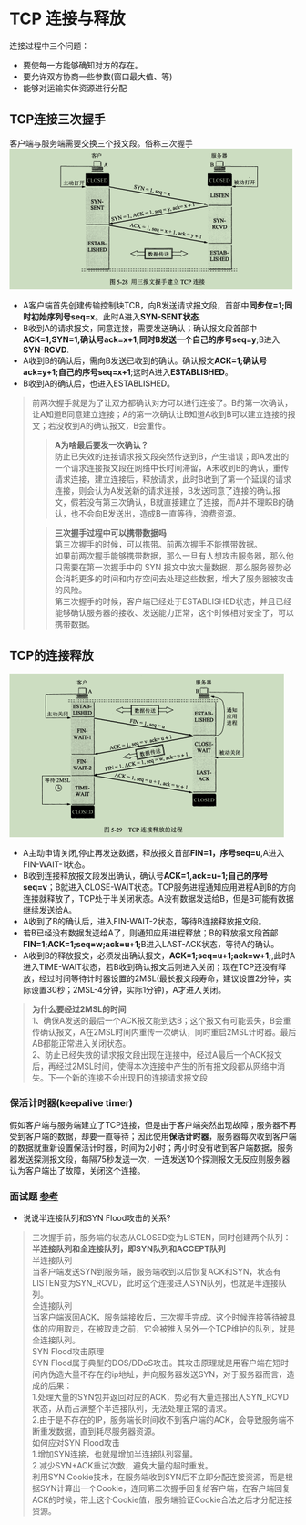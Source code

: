 # TCP 连接与释放

连接过程中三个问题：
* 要使每一方能够确知对方的存在。
* 要允许双方协商一些参数(窗口最大值、等)
* 能够对运输实体资源进行分配

## TCP连接三次握手
客户端与服务端需要交换三个报文段。俗称三次握手
![](/计算机网络/img/TCP三次-1.png)
* A客户端首先创建传输控制块TCB，向B发送请求报文段，首部中<strong>同步位=1;同时初始序列号seq=x</strong>。此时A进入<strong>SYN-SENT状态</strong>.
* B收到A的请求报文，同意连接，需要发送确认；确认报文段首部中<strong>ACK=1,SYN=1,确认号ack=x+1;同时B发送一个自己的序号seq=y</strong>;B进入<strong>SYN-RCVD</strong>.
* A收到B的确认后，需向B发送已收到的确认。确认报文<strong>ACK=1;确认号ack=y+1;自己的序号seq=x+1</strong>;这时A进入<strong>ESTABLISHED</strong>。
* B收到A的确认后，也进入ESTABLISHED。

> 前两次握手就是为了让双方都确认对方可以进行连接了。B的第一次确认，让A知道B同意建立连接；A的第一次确认让B知道A收到B可以建立连接的报文；若没收到A的确认报文，B会重传。  
>> <strong>A为啥最后要发一次确认？</strong>  
> 防止已失效的连接请求报文段突然传送到B，产生错误；即A发出的一个请求连接报文段在网络中长时间滞留，A未收到B的确认，重传请求连接，建立连接后，释放请求，此时B收到了第一个延误的请求连接，则会认为A发送新的请求连接，B发送同意了连接的确认报文，假若没有第三次确认，B就直接建立了连接，而A并不理睬B的确认，也不会向B发送出，造成B一直等待，浪费资源。  
> 
>><strong>三次握手过程中可以携带数据吗</strong>  
>第三次握手的时候，可以携带。前两次握手不能携带数据。  
如果前两次握手能够携带数据，那么一旦有人想攻击服务器，那么他只需要在第一次握手中的 SYN 报文中放大量数据，那么服务器势必会消耗更多的时间和内存空间去处理这些数据，增大了服务器被攻击的风险。  
第三次握手的时候，客户端已经处于ESTABLISHED状态，并且已经能够确认服务器的接收、发送能力正常，这个时候相对安全了，可以携带数据。

## TCP的连接释放

![](/计算机网络/img/TCP四次-1.png)
* A主动申请关闭,停止再发送数据，释放报文首部<strong>FIN=1，序号seq=u</strong>,A进入FIN-WAIT-1状态。
* B收到连接释放报文段发出确认，确认号<strong>ACK=1,ack=u+1;自己的序号seq=v</strong>；B就进入CLOSE-WAIT状态。TCP服务进程通知应用进程A到B的方向连接就释放了，TCP处于半关闭状态。A没有数据发送给B，但是B可能有数据继续发送给A。
* A收到了B的确认后，进入FIN-WAIT-2状态，等待B连接释放报文段。
* 若B已经没有数据发送给A了，则通知应用进程释放；B的释放报文段首部<strong>FIN=1;ACK=1;seq=w;ack=u+1;</strong>B进入LAST-ACK状态，等待A的确认。
* A收到B的释放报文，必须发出确认报文，<strong>ACK=1;seq=u+1;ack=w+1;</strong>,此时A进入TIME-WAIT状态，若B收到确认报文后则进入关闭；现在TCP还没有释放，经过时间等待计时器设置的2MSL(最长报文段寿命，建议设置2分钟，实际设置30秒；2MSL-4分钟，实际1分钟)，A才进入关闭。

> <strong>为什么要经过2MSL的时间</strong>  
> 1、确保A发送的最后一个ACK报文能到达B；这个报文有可能丢失，B会重传确认报文，A在2MSL时间内重传一次确认，同时重启2MSL计时器。最后AB都能正常进入关闭状态。  
> 2、防止已经失效的请求报文段出现在连接中，经过A最后一个ACK报文后，再经过2MSL时间，使得本次连接中产生的所有报文段都从网络中消失。下一个新的连接不会出现旧的连接请求报文段

### 保活计时器(keepalive timer)

假如客户端与服务端建立了TCP连接，但是由于客户端突然出现故障；服务器不再受到客户端的数据，却要一直等待；因此使用<strong>保活计时器</strong>，服务器每次收到客户端的数据就重新设置保活计时器，时间为2小时；两小时没有收到客户端数据，服务器发送探测报文段，每隔75秒发送一次，一连发送10个探测报文无反应则服务器认为客户端出了故障，关闭这个连接。

### 面试题 [参考](https://juejin.im/post/5e527c58e51d4526c654bf41#heading-13)
* 说说半连接队列和SYN Flood攻击的关系?
> 三次握手前，服务端的状态从CLOSED变为LISTEN，同时创建两个队列：<strong>半连接队列和全连接队列，即SYN队列和ACCEPT队列</strong>  
> 半连接队列  
> 当客户端发送SYN到服务端，服务端收到以后恢复ACK和SYN，状态有LISTEN变为SYN_RCVD，此时这个连接进入SYN队列，也就是半连接队列。  
> 全连接队列  
> 当客户端返回ACK，服务端接收后，三次握手完成。这个时候连接等待被具体的应用取走，在被取走之前，它会被推入另外一个TCP维护的队列，就是全连接队列。  
> SYN Flood攻击原理  
> SYN Flood属于典型的DOS/DDoS攻击。其攻击原理就是用客户端在短时间内伪造大量不存在的ip地址，并向服务器发送SYN，对于服务器而言，造成的后果：  
> 1.处理大量的SYN包并返回对应的ACK，势必有大量连接出入SYN_RCVD状态，从而占满整个半连接队列，无法处理正常的请求。  
> 2.由于是不存在的IP，服务端长时间收不到客户端的ACK，会导致服务端不断重发数据，直到耗尽服务器资源。  
> 如何应对SYN Flood攻击  
> 1.增加SYN连接，也就是增加半连接队列容量。  
> 2.减少SYN+ACK重试次数，避免大量的超时重发。  
> 利用SYN Cookie技术，在服务端收到SYN后不立即分配连接资源，而是根据SYN计算出一个Cookie，连同第二次握手回复给客户端，在客户端回复ACK的时候，带上这个Cookie值，服务端验证Cookie合法之后才分配连接资源。  

